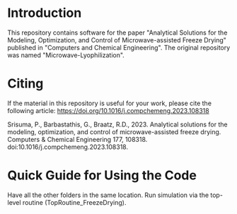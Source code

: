 # Introduction
This repository contains software for the paper "Analytical Solutions for the Modeling, Optimization, and Control of Microwave-assisted Freeze Drying" published in "Computers and Chemical Engineering". The original repository was named "Microwave-Lyophilization".


# Citing
If the material in this repository is useful for your work, please cite the following article:
https://doi.org/10.1016/j.compchemeng.2023.108318

Srisuma, P., Barbastathis, G., Braatz, R.D., 2023. Analytical solutions for the modeling, optimization, and control of microwave-assisted freeze drying. Computers & Chemical Engineering 177, 108318. doi:10.1016/j.compchemeng.2023.108318.


# Quick Guide for Using the Code
Have all the other folders in the same location. Run simulation via the top-level routine (TopRoutine_FreezeDrying).
